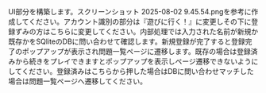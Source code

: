 UI部分を構築します。スクリーンショット 2025-08-02
9.45.54.pngを参考に作成してください。アカウント識別の部分は『遊びに行く！』に変更しその下に登録ずみの方はこちらに変更してください。内部処理では入力された名前が新規か既存かをSQliteのDBに問い合わせて確認します。新規登録が完了すると登録完了のポップアップが表示され問題一覧ページに遷移します。既存の場合は登録済みから続きをプレイできますとポップアップを表示しページ遷移できないようにしてください。登録済みはこちらから押した場合はDBに問い合わせマッチした場合は問題一覧ページへ遷移してください。

